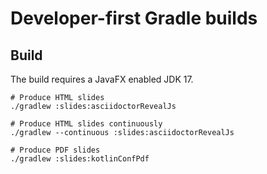 # Developer-first Gradle builds

## Build

The build requires a JavaFX enabled JDK 17.

```shell
# Produce HTML slides
./gradlew :slides:asciidoctorRevealJs

# Produce HTML slides continuously
./gradlew --continuous :slides:asciidoctorRevealJs

# Produce PDF slides
./gradlew :slides:kotlinConfPdf
```
